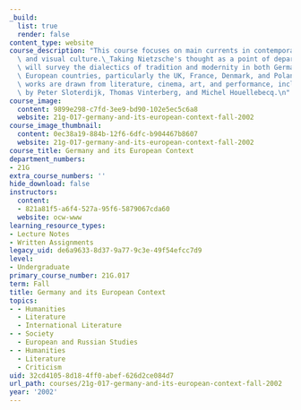 ```yaml
---
_build:
  list: true
  render: false
content_type: website
course_description: "This course focuses on main currents in contemporary German literary\
  \ and visual culture.\_Taking Nietzsche's thought as a point of departure, students\
  \ will survey the dialectics of tradition and modernity in both Germany and other\
  \ European countries, particularly the UK, France, Denmark, and Poland.\_Primary\
  \ works are drawn from literature, cinema, art, and performance, including works\
  \ by Peter Sloterdijk, Thomas Vinterberg, and Michel Houellebecq.\n"
course_image:
  content: 9899e298-c7fd-3ee9-bd90-102e5ec5c6a8
  website: 21g-017-germany-and-its-european-context-fall-2002
course_image_thumbnail:
  content: 0ec38a19-884b-12f6-6dfc-b904467b8607
  website: 21g-017-germany-and-its-european-context-fall-2002
course_title: Germany and its European Context
department_numbers:
- 21G
extra_course_numbers: ''
hide_download: false
instructors:
  content:
  - 821a81f5-a6f4-527a-95f6-5879067cda60
  website: ocw-www
learning_resource_types:
- Lecture Notes
- Written Assignments
legacy_uid: de6a9633-8d37-9a77-9c3e-49f54efcc7d9
level:
- Undergraduate
primary_course_number: 21G.017
term: Fall
title: Germany and its European Context
topics:
- - Humanities
  - Literature
  - International Literature
- - Society
  - European and Russian Studies
- - Humanities
  - Literature
  - Criticism
uid: 32cd4105-8d18-4ff0-abef-626d2ce084d7
url_path: courses/21g-017-germany-and-its-european-context-fall-2002
year: '2002'
---
```

